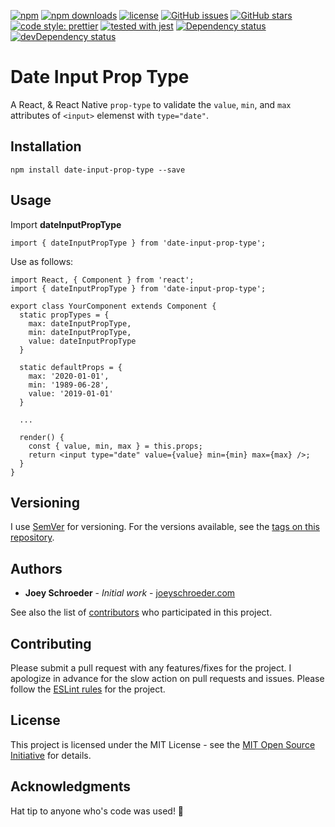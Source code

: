 [![npm](https://img.shields.io/npm/v/date-input-prop-type.svg)](https://www.npmjs.com/package/date-input-prop-type)
[![npm downloads](https://img.shields.io/npm/dt/date-input-prop-type.svg)](https://www.npmjs.com/package/date-input-prop-type)
[![license](https://img.shields.io/github/license/mashape/apistatus.svg)]()
[![GitHub issues](https://img.shields.io/github/issues/joeyschroeder/date-input-prop-type.svg)](https://github.com/joeyschroeder/date-input-prop-type/issues)
[![GitHub stars](https://img.shields.io/github/stars/joeyschroeder/date-input-prop-type.svg)](https://github.com/joeyschroeder/date-input-prop-type/stargazers)
[![code style: prettier](https://img.shields.io/badge/code_style-prettier-ff69b4.svg)](https://github.com/prettier/prettier)
[![tested with jest](https://img.shields.io/badge/tested_with-jest-99424f.svg)](https://github.com/facebook/jest)
[![Dependency status](https://david-dm.org/joeyschroeder/date-input-prop-type/status.svg)](https://david-dm.org/joeyschroeder/date-input-prop-type/)
[![devDependency status](https://david-dm.org/joeyschroeder/date-input-prop-type/dev-status.svg)](https://david-dm.org/joeyschroeder/date-input-prop-type/?type=dev)

# Date Input Prop Type
A React, & React Native `prop-type` to validate the `value`, `min`, and `max` attributes of `<input>` elemenst with `type="date"`.

## Installation
`npm install date-input-prop-type --save`

## Usage
Import **dateInputPropType**

```
import { dateInputPropType } from 'date-input-prop-type';
```

Use as follows:

```
import React, { Component } from 'react';
import { dateInputPropType } from 'date-input-prop-type';

export class YourComponent extends Component {
  static propTypes = {
    max: dateInputPropType,
    min: dateInputPropType,
    value: dateInputPropType
  }

  static defaultProps = {
    max: '2020-01-01',
    min: '1989-06-28',
    value: '2019-01-01'
  }

  ...

  render() {
    const { value, min, max } = this.props;
    return <input type="date" value={value} min={min} max={max} />;
  }
}
```

## Versioning
I use [SemVer](https://docs.npmjs.com/getting-started/semantic-versioning) for versioning. For the versions available, see the [tags on this repository](https://github.com/joeyschroeder/date-input-prop-type/tags).

## Authors
* **Joey Schroeder** - *Initial work* - [joeyschroeder.com](https://joeyschroeder.com)

See also the list of [contributors](https://github.com/joeyschroeder/date-input-prop-type/graphs/contributors) who participated in this project.

## Contributing
Please submit a pull request with any features/fixes for the project. I apologize in advance for the slow action on pull requests and issues. Please follow the [ESLint rules](https://github.com/joeyschroeder/date-input-prop-type/blob/master/.eslintrc.json) for the project.

## License
This project is licensed under the MIT License - see the [MIT Open Source Initiative](https://opensource.org/licenses/MIT) for details.

## Acknowledgments
Hat tip to anyone who's code was used! 🤠
